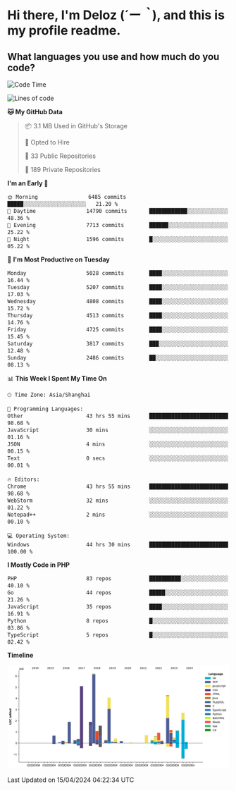 # **Hi there, I'm Deloz (*´ー｀*), and this is my profile readme.**

## **What languages you use and how much do you code?**

<!--START_SECTION:waka-->
![Code Time](http://img.shields.io/badge/Code%20Time-3%2C758%20hrs%2054%20mins-blue)

![Lines of code](https://img.shields.io/badge/From%20Hello%20World%20I%27ve%20Written-36.9%20million%20lines%20of%20code-blue)

**🐱 My GitHub Data** 

> 📦 3.1 MB Used in GitHub's Storage 
 > 
> 💼 Opted to Hire
 > 
> 📜 33 Public Repositories 
 > 
> 🔑 189 Private Repositories 
 > 
**I'm an Early 🐤** 

```text
🌞 Morning                6485 commits        █████░░░░░░░░░░░░░░░░░░░░   21.20 % 
🌆 Daytime                14790 commits       ████████████░░░░░░░░░░░░░   48.36 % 
🌃 Evening                7713 commits        ██████░░░░░░░░░░░░░░░░░░░   25.22 % 
🌙 Night                  1596 commits        █░░░░░░░░░░░░░░░░░░░░░░░░   05.22 % 
```
📅 **I'm Most Productive on Tuesday** 

```text
Monday                   5028 commits        ████░░░░░░░░░░░░░░░░░░░░░   16.44 % 
Tuesday                  5207 commits        ████░░░░░░░░░░░░░░░░░░░░░   17.03 % 
Wednesday                4808 commits        ████░░░░░░░░░░░░░░░░░░░░░   15.72 % 
Thursday                 4513 commits        ████░░░░░░░░░░░░░░░░░░░░░   14.76 % 
Friday                   4725 commits        ████░░░░░░░░░░░░░░░░░░░░░   15.45 % 
Saturday                 3817 commits        ███░░░░░░░░░░░░░░░░░░░░░░   12.48 % 
Sunday                   2486 commits        ██░░░░░░░░░░░░░░░░░░░░░░░   08.13 % 
```


📊 **This Week I Spent My Time On** 

```text
🕑︎ Time Zone: Asia/Shanghai

💬 Programming Languages: 
Other                    43 hrs 55 mins      █████████████████████████   98.68 % 
JavaScript               30 mins             ░░░░░░░░░░░░░░░░░░░░░░░░░   01.16 % 
JSON                     4 mins              ░░░░░░░░░░░░░░░░░░░░░░░░░   00.15 % 
Text                     0 secs              ░░░░░░░░░░░░░░░░░░░░░░░░░   00.01 % 

🔥 Editors: 
Chrome                   43 hrs 55 mins      █████████████████████████   98.68 % 
WebStorm                 32 mins             ░░░░░░░░░░░░░░░░░░░░░░░░░   01.22 % 
Notepad++                2 mins              ░░░░░░░░░░░░░░░░░░░░░░░░░   00.10 % 

💻 Operating System: 
Windows                  44 hrs 30 mins      █████████████████████████   100.00 % 
```

**I Mostly Code in PHP** 

```text
PHP                      83 repos            ██████████░░░░░░░░░░░░░░░   40.10 % 
Go                       44 repos            █████░░░░░░░░░░░░░░░░░░░░   21.26 % 
JavaScript               35 repos            ████░░░░░░░░░░░░░░░░░░░░░   16.91 % 
Python                   8 repos             █░░░░░░░░░░░░░░░░░░░░░░░░   03.86 % 
TypeScript               5 repos             █░░░░░░░░░░░░░░░░░░░░░░░░   02.42 % 
```



**Timeline**

![Lines of Code chart](https://raw.githubusercontent.com/deloz/deloz/main/assets/bar_graph.png)


 Last Updated on 15/04/2024 04:22:34 UTC
<!--END_SECTION:waka-->
